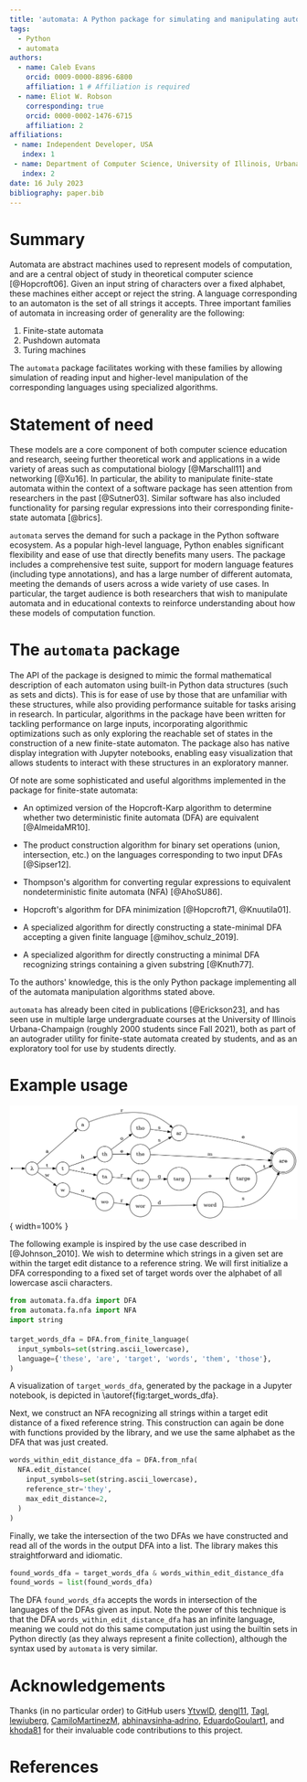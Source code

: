 ```yaml
---
title: 'automata: A Python package for simulating and manipulating automata'
tags:
  - Python
  - automata
authors:
  - name: Caleb Evans
    orcid: 0009-0000-8896-6800
    affiliation: 1 # Affiliation is required
  - name: Eliot W. Robson
    corresponding: true
    orcid: 0000-0002-1476-6715
    affiliation: 2
affiliations:
 - name: Independent Developer, USA
   index: 1
 - name: Department of Computer Science, University of Illinois, Urbana, IL, USA
   index: 2
date: 16 July 2023
bibliography: paper.bib
---
```


# Summary

Automata are abstract machines used to represent models of computation, and are a central object of study in theoretical computer science
[@Hopcroft06]. Given an input string of characters over a fixed alphabet, these machines either accept or reject the string. A language corresponding to an automaton is
the set of all strings it accepts. Three important families of automata in increasing order of generality are the following:

1. Finite-state automata
2. Pushdown automata
3. Turing machines

The `automata` package facilitates working with these families by allowing simulation of reading input and higher-level manipulation
of the corresponding languages using specialized algorithms.

# Statement of need

These models are a core component of both computer science education and research, seeing further theoretical work
and applications in a wide variety of areas such as computational biology [@Marschall11] and networking [@Xu16].
In particular, the ability to manipulate finite-state automata within the context of a software package has seen attention from
researchers in the past [@Sutner03]. Similar software has also included
functionality for parsing regular expressions into their corresponding finite-state automata [@brics].

`automata` serves the demand for such a package in the Python software ecosystem. As a popular high-level language, Python enables
significant flexibility and ease of use that directly benefits many users. The package includes a comprehensive test suite,
support for modern language features (including type annotations), and has a large number of different automata,
meeting the demands of users across a wide variety of use cases. In particular, the target audience
is both researchers that wish to manipulate automata and in educational contexts to reinforce understanding about how these
models of computation function.


# The `automata` package

The API of the package is designed to mimic the formal mathematical description of each automaton using built-in Python data structures
(such as sets and dicts). This is for ease of use by those that are unfamiliar with these structures, while also providing performance
suitable for tasks arising in research. In particular, algorithms in the package have been written for tackling
performance on large inputs, incorporating algorithmic optimizations such as only exploring the reachable set of states
in the construction of a new finite-state automaton. The package also has native display integration with Jupyter
notebooks, enabling easy visualization that allows students to interact with these structures in an exploratory manner.

Of note are some sophisticated and useful algorithms implemented in the package for finite-state automata:

- An optimized version of the Hopcroft-Karp algorithm to determine whether two deterministic finite automata (DFA) are equivalent [@AlmeidaMR10].

- The product construction algorithm for binary set operations (union, intersection, etc.) on the languages corresponding to two input DFAs [@Sipser12].

- Thompson's algorithm for converting regular expressions to equivalent nondeterministic finite automata (NFA) [@AhoSU86].

- Hopcroft's algorithm for DFA minimization [@Hopcroft71, @Knuutila01].

- A specialized algorithm for directly constructing a state-minimal DFA accepting a given finite language [@mihov_schulz_2019].

- A specialized algorithm for directly constructing a minimal DFA recognizing strings containing
a given substring [@Knuth77].

To the authors' knowledge, this is the only Python package implementing all of the automata manipulation algorithms stated above.

`automata` has already been cited in publications [@Erickson23], and has seen use in multiple large undergraduate courses at
the University of Illinois Urbana-Champaign (roughly 2000 students since Fall 2021), both as part of an autograder utility for finite-state
automata created by students, and as an exploratory tool for use by students directly.

# Example usage

![A visualization of `target_words_dfa`. Transitions on characters leading to immediate rejections are omitted.\label{fig:target_words_dfa}](finite_language_dfa.png){ width=100% }

The following example is inspired by the use case described in [@Johnson_2010].
We wish to determine which strings in a given set are within the target edit distance
to a reference string. We will first initialize a DFA corresponding to a fixed set of target words
over the alphabet of all lowercase ascii characters.

```python
from automata.fa.dfa import DFA
from automata.fa.nfa import NFA
import string

target_words_dfa = DFA.from_finite_language(
  input_symbols=set(string.ascii_lowercase),
  language={'these', 'are', 'target', 'words', 'them', 'those'},
)
```
A visualization of `target_words_dfa`, generated by the package in a Jupyter notebook,
is depicted in \autoref{fig:target_words_dfa}.

Next, we construct an NFA recognizing all strings within a target edit distance of a fixed
reference string. This construction can again be done with functions provided by the library,
and we use the same alphabet as the DFA that was just created.

```python
words_within_edit_distance_dfa = DFA.from_nfa(
  NFA.edit_distance(
    input_symbols=set(string.ascii_lowercase),
    reference_str='they',
    max_edit_distance=2,
  )
)
```

Finally, we take the intersection of the two DFAs we have constructed and read all of
the words in the output DFA into a list. The library makes this straightforward and idiomatic.

```python
found_words_dfa = target_words_dfa & words_within_edit_distance_dfa
found_words = list(found_words_dfa)
```

The DFA `found_words_dfa` accepts the words in intersection of the languages of the
DFAs given as input. Note the power of this technique is that the DFA `words_within_edit_distance_dfa`
has an infinite language, meaning we could not do this same computation just using the builtin
sets in Python directly (as they always represent a finite collection), although the
syntax used by `automata` is very similar.

# Acknowledgements

Thanks (in no particular order) to GitHub users
[YtvwlD](https://github.com/YtvwlD),
[dengl11](https://github.com/dengl11),
[Tagl](https://github.com/Tagl),
[lewiuberg](https://github.com/lewiuberg),
[CamiloMartinezM](https://github.com/CamiloMartinezM),
[abhinavsinha‑adrino](https://github.com/abhinavsinha-adrino),
[EduardoGoulart1](https://github.com/EduardoGoulart1), and
[khoda81](https://github.com/khoda81)
for their invaluable code contributions to this project.

# References
